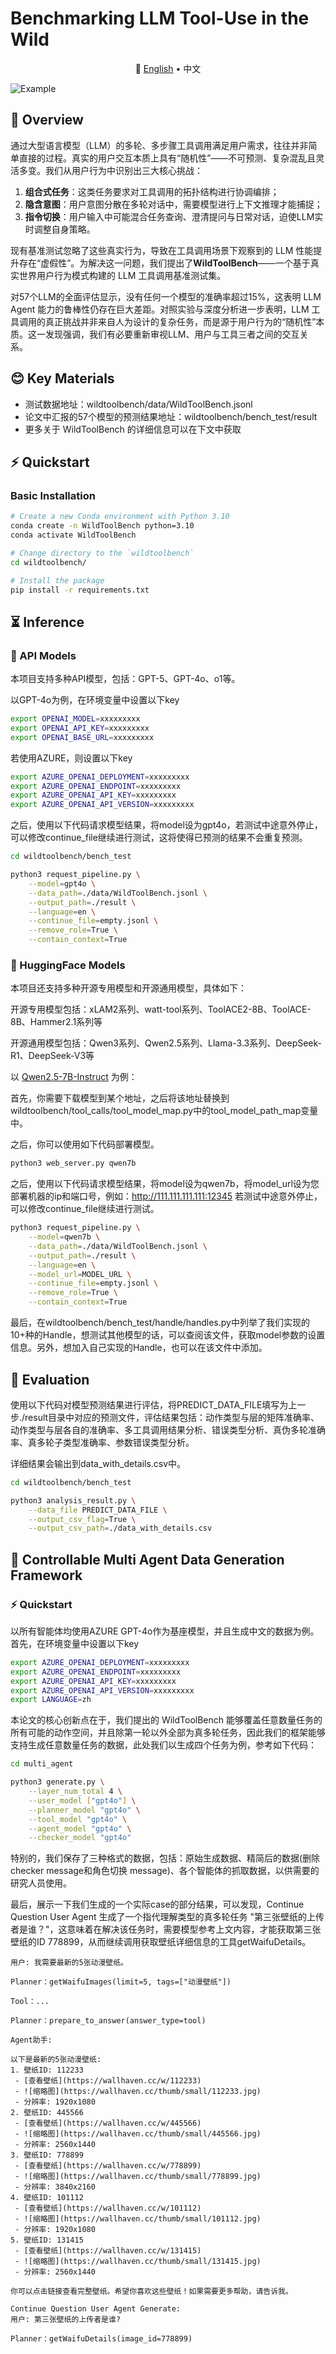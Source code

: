 # Benchmarking LLM Tool-Use in the Wild


<p align="center">
    📖 <a href="README.md">English</a> •
    <a>中文</a>
</p>


![Example](./picture/benchmark_comparison.png)


## 📖 Overview

通过大型语言模型（LLM）的多轮、多步骤工具调用满足用户需求，往往并非简单直接的过程。真实的用户交互本质上具有“随机性”——不可预测、复杂混乱且灵活多变。我们从用户行为中识别出三大核心挑战：
1. **组合式任务**：这类任务要求对工具调用的拓扑结构进行协调编排；
2. **隐含意图**：用户意图分散在多轮对话中，需要模型进行上下文推理才能捕捉；
3. **指令切换**：用户输入中可能混合任务查询、澄清提问与日常对话，迫使LLM实时调整自身策略。

现有基准测试忽略了这些真实行为，导致在工具调用场景下观察到的 LLM 性能提升存在“虚假性”。为解决这一问题，我们提出了**WildToolBench**——一个基于真实世界用户行为模式构建的 LLM 工具调用基准测试集。

对57个LLM的全面评估显示，没有任何一个模型的准确率超过15%，这表明 LLM Agent 能力的鲁棒性仍存在巨大差距。对照实验与深度分析进一步表明，LLM 工具调用的真正挑战并非来自人为设计的复杂任务，而是源于用户行为的“随机性”本质。这一发现强调，我们有必要重新审视LLM、用户与工具三者之间的交互关系。

## 😊 Key Materials

- 测试数据地址：wildtoolbench/data/WildToolBench.jsonl
- 论文中汇报的57个模型的预测结果地址：wildtoolbench/bench_test/result
- 更多关于 WildToolBench 的详细信息可以在下文中获取

## ⚡️ Quickstart

### Basic Installation
```bash
# Create a new Conda environment with Python 3.10
conda create -n WildToolBench python=3.10
conda activate WildToolBench

# Change directory to the `wildtoolbench`
cd wildtoolbench/

# Install the package
pip install -r requirements.txt
```

## ⏳ Inference

### 🤖 API Models
本项目支持多种API模型，包括：GPT-5、GPT-4o、o1等。

以GPT-4o为例，在环境变量中设置以下key

```bash
export OPENAI_MODEL=xxxxxxxxx
export OPENAI_API_KEY=xxxxxxxxx
export OPENAI_BASE_URL=xxxxxxxxx
```

若使用AZURE，则设置以下key

```bash
export AZURE_OPENAI_DEPLOYMENT=xxxxxxxxx
export AZURE_OPENAI_ENDPOINT=xxxxxxxxx
export AZURE_OPENAI_API_KEY=xxxxxxxxx
export AZURE_OPENAI_API_VERSION=xxxxxxxxx
```

之后，使用以下代码请求模型结果，将model设为gpt4o，若测试中途意外停止，可以修改continue_file继续进行测试，这将使得已预测的结果不会重复预测。

```bash
cd wildtoolbench/bench_test

python3 request_pipeline.py \
    --model=gpt4o \
    --data_path=./data/WildToolBench.jsonl \
    --output_path=./result \
    --language=en \
    --continue_file=empty.jsonl \
    --remove_role=True \
    --contain_context=True
```

### 🤗 HuggingFace Models
本项目还支持多种开源专用模型和开源通用模型，具体如下：

开源专用模型包括：xLAM2系列、watt-tool系列、ToolACE2-8B、ToolACE-8B、Hammer2.1系列等

开源通用模型包括：Qwen3系列、Qwen2.5系列、Llama-3.3系列、DeepSeek-R1、DeepSeek-V3等

以 [Qwen2.5-7B-Instruct](https://qwen.readthedocs.io/en/latest/framework/function_call.html) 为例：

首先，你需要下载模型到某个地址，之后将该地址替换到wildtoolbench/tool_calls/tool_model_map.py中的tool_model_path_map变量中。

之后，你可以使用如下代码部署模型。

```bash
python3 web_server.py qwen7b
```

之后，使用以下代码请求模型结果，将model设为qwen7b，将model_url设为您部署机器的ip和端口号，例如：http://111.111.111.111:12345 若测试中途意外停止，可以修改continue_file继续进行测试。

```bash
python3 request_pipeline.py \
    --model=qwen7b \
    --data_path=./data/WildToolBench.jsonl \
    --output_path=./result \
    --language=en \
    --model_url=MODEL_URL \
    --continue_file=empty.jsonl \
    --remove_role=True \
    --contain_context=True
```

最后，在wildtoolbench/bench_test/handle/handles.py中列举了我们实现的10+种的Handle，想测试其他模型的话，可以查阅该文件，获取model参数的设置信息。另外，想加入自己实现的Handle，也可以在该文件中添加。

## 💫 Evaluation
使用以下代码对模型预测结果进行评估，将PREDICT_DATA_FILE填写为上一步./result目录中对应的预测文件，评估结果包括：动作类型与层的矩阵准确率、动作类型与层各自的准确率、多工具调用结果分析、错误类型分析、真伪多轮准确率、真多轮子类型准确率、参数错误类型分析。

详细结果会输出到data_with_details.csv中。

```bash
cd wildtoolbench/bench_test

python3 analysis_result.py \
    --data_file PREDICT_DATA_FILE \
    --output_csv_flag=True \
    --output_csv_path=./data_with_details.csv
```

## 🧠 Controllable Multi Agent Data Generation Framework

### ⚡️ Quickstart

以所有智能体均使用AZURE GPT-4o作为基座模型，并且生成中文的数据为例。首先，在环境变量中设置以下key

```bash
export AZURE_OPENAI_DEPLOYMENT=xxxxxxxxx
export AZURE_OPENAI_ENDPOINT=xxxxxxxxx
export AZURE_OPENAI_API_KEY=xxxxxxxxx
export AZURE_OPENAI_API_VERSION=xxxxxxxxx
export LANGUAGE=zh
```

本论文的核心创新点在于，我们提出的 WildToolBench 能够覆盖任意数量任务的所有可能的动作空间，并且除第一轮以外全部为真多轮任务，因此我们的框架能够支持生成任意数量任务的数据，此处我们以生成四个任务为例，参考如下代码：
```bash
cd multi_agent

python3 generate.py \
    --layer_num_total 4 \
    --user_model ["gpt4o"] \
    --planner_model "gpt4o" \
    --tool_model "gpt4o" \
    --agent_model "gpt4o" \
    --checker_model "gpt4o"
```
特别的，我们保存了三种格式的数据，包括：原始生成数据、精简后的数据(删除checker message和角色切换 message)、各个智能体的抓取数据，以供需要的研究人员使用。

最后，展示一下我们生成的一个实际case的部分结果，可以发现，Continue Question User Agent 生成了一个指代理解类型的真多轮任务 "第三张壁纸的上传者是谁？"，这意味着在解决该任务时，需要模型参考上文内容，才能获取第三张壁纸的ID 778899，从而继续调用获取壁纸详细信息的工具getWaifuDetails。

```
用户: 我需要最新的5张动漫壁纸。

Planner：getWaifuImages(limit=5, tags=["动漫壁纸"])

Tool：...

Planner：prepare_to_answer(answer_type=tool)

Agent助手:

以下是最新的5张动漫壁纸:
1. 壁纸ID: 112233
 - [查看壁纸](https://wallhaven.cc/w/112233)
 - ![缩略图](https://wallhaven.cc/thumb/small/112233.jpg)
 - 分辨率: 1920x1080
2. 壁纸ID: 445566
 - [查看壁纸](https://wallhaven.cc/w/445566)
 - ![缩略图](https://wallhaven.cc/thumb/small/445566.jpg)
 - 分辨率: 2560x1440
3. 壁纸ID: 778899
 - [查看壁纸](https://wallhaven.cc/w/778899)
 - ![缩略图](https://wallhaven.cc/thumb/small/778899.jpg)
 - 分辨率: 3840x2160
4. 壁纸ID: 101112
 - [查看壁纸](https://wallhaven.cc/w/101112)
 - ![缩略图](https://wallhaven.cc/thumb/small/101112.jpg)
 - 分辨率: 1920x1080
5. 壁纸ID: 131415
 - [查看壁纸](https://wallhaven.cc/w/131415)
 - ![缩略图](https://wallhaven.cc/thumb/small/131415.jpg)
 - 分辨率: 2560x1440

你可以点击链接查看完整壁纸。希望你喜欢这些壁纸！如果需要更多帮助，请告诉我。

Continue Question User Agent Generate:
用户: 第三张壁纸的上传者是谁? 

Planner：getWaifuDetails(image_id=778899)
```
